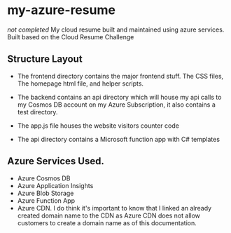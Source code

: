 # my-azure-resume
_not completed_
My cloud resume built and maintained using azure services. Built based on the Cloud Resume Challenge 
 
 ## Structure Layout

 - The frontend directory contains the major frontend stuff. The CSS files, The homepage html file, and helper scripts.

 - The backend contains an api directory which will house my api calls to my Cosmos DB account on my Azure Subscription, it also contains a test directory.

- The app.js file houses the website visitors counter code

- The api directory contains a Microsoft function app with C# templates 


## Azure Services Used.

- Azure Cosmos DB
- Azure Application Insights
- Azure Blob Storage
- Azure Function App
- Azure CDN. I do think it's important to know that I linked an already created domain name to the CDN as Azure CDN does not allow customers to create a domain name as of this documentation.
